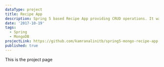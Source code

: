 ```yaml
---
dataType: project
title: Recipe App
description: Spring 5 based Recipe App providing CRUD operations. It was further migrated to MongoDB as backend DB
date: '2017-10-19'
tags:
  - Spring
  - MongoDB
projectLink: https://github.com/kamranalinitb/spring5-mongo-recipe-app
published: true
---
```


This is the project page
